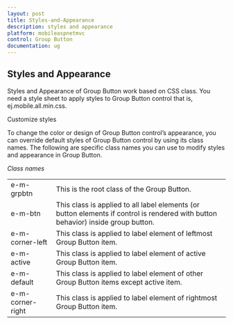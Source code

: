 ```yaml
---
layout: post
title: Styles-and-Appearance
description: styles and appearance
platform: mobileaspnetmvc
control: Group Button
documentation: ug
---
```


## Styles and Appearance

Styles and Appearance of Group Button work based on CSS class. You need a style sheet to apply styles to Group Button control that is, ej.mobile.all.min.css.

Customize styles

To change the color or design of Group Button control’s appearance, you can override default styles of Group Button control by using its class names. The following are specific class names you can use to modify styles and appearance in Group Button.

_Class names_

<table>
<tr>
<td>
e-m-grpbtn</td><td>
This is the root class of the Group Button.</td></tr>
<tr>
<td>
e-m-btn</td><td>
This class is applied to all label elements (or button elements if control is rendered with button behavior) inside group button.</td></tr>
<tr>
<td>
e-m-corner-left</td><td>
This class is applied to label element of leftmost Group Button item.</td></tr>
<tr>
<td>
e-m-active</td><td>
This class is applied to label element of active Group Button item.</td></tr>
<tr>
<td>
e-m-default</td><td>
This class is applied to label element of other Group Button items except active item.</td></tr>
<tr>
<td>
e-m-corner-right</td><td>
This class is applied to label element of rightmost Group Button item.</td></tr>
</table>








